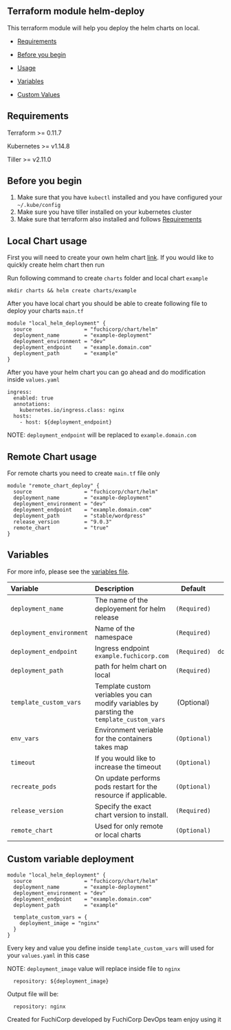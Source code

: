 ## Terraform module helm-deploy

This terraform module will help you deploy the helm charts on local.

- [Requirements](#Requirements)

- [Before you begin](#before-you-begin)

- [Usage](#usage)

- [Variables](#variables)

- [Custom Values](#custom-variable-deployment)

  

## Requirements

Terraform >= 0.11.7

Kubernetes  >=  v1.14.8

Tiller >= v2.11.0

## Before you begin

1. Make sure that you have `kubectl` installed and you have configured your `~/.kube/config` 
2. Make sure you have tiller installed on your  kubernetes cluster
3. Make sure that terraform also installed and follows [Requirements](#Requirements)

## Local Chart usage

First you will need to create your own helm chart [link](https://docs.bitnami.com/kubernetes/how-to/create-your-first-helm-chart/). If you would like to quickly create helm chart then run

Run following command to create `charts` folder and local chart `example`

```
mkdir charts && helm create charts/example
```

After you have local chart you should be able to create following file to deploy your charts `main.tf`

``` 
module "local_helm_deployment" {
  source                 = "fuchicorp/chart/helm"
  deployment_name        = "example-deployment"
  deployment_environment = "dev"
  deployment_endpoint    = "example.domain.com"
  deployment_path        = "example"
}
```

After you have your helm chart you can go ahead and do modification inside `values.yaml` 

```
ingress:
  enabled: true
  annotations: 
    kubernetes.io/ingress.class: nginx
  hosts:
    - host: ${deployment_endpoint}
```
NOTE: `deployment_endpoint` will be replaced  to `example.domain.com`


## Remote Chart usage

For remote charts you need to create `main.tf` file only

```
module "remote_chart_deploy" {
  source                 = "fuchicorp/chart/helm"
  deployment_name        = "example-deployment"
  deployment_environment = "dev"
  deployment_endpoint    = "example.domain.com"
  deployment_path        = "stable/wordpress"
  release_version        = "9.0.3"
  remote_chart           = "true"
}
```
## Variables

For more info, please see the [variables file](variables.tf).

| Variable               | Description                         | Default                                               | Type |
| :--------------------- | :---------------------------------- | :---------------------------------------------------: | :--------------------: |
| `deployment_name` | The name of the deployement for helm release | `(Required)` | `string` |
| `deployment_environment` | Name of the namespace | `(Required)` | `string` |
| `deployment_endpoint` | Ingress endpoint `example.fuchicorp.com` | `(Required)` | `domain/string` |
| `deployment_path` | path for helm chart on local | `(Required)` | `string` |
| `template_custom_vars` | Template custom veriables you can modify variables by parsting the `template_custom_vars` | (Optional) | `map` |
| `env_vars` | Environment veriable for the containers takes map | `(Optional)` | `map` |
| `timeout` | If you would like to increase the timeout | `(Optional)` | `number` |
| `recreate_pods` | On update performs pods restart for the resource if applicable. | `(Optional)` | `bool` |
| `release_version` | Specify the exact chart version to install. | `(Required)` | `string` |
| `remote_chart` | Used for only remote or local charts | `(Optional)` | `bool` |





## Custom variable deployment 

```
module "local_helm_deployment" {
  source                 = "fuchicorp/chart/helm"
  deployment_name        = "example-deployment"
  deployment_environment = "dev"
  deployment_endpoint    = "example.domain.com"
  deployment_path        = "example"

  template_custom_vars = {
    deployment_image = "nginx"
  }
}
```

Every key and value you define inside `template_custom_vars` will used for your `values.yaml` in this case 

NOTE: `deployment_image` value will replace inside file to `nginx` 

```
  repository: ${deployment_image}
```

Output file will be: 

```
  repository: nginx
```



Created for FuchiCorp developed by FuchiCorp DevOps team enjoy using it
